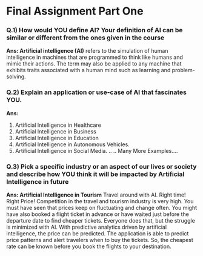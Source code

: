 # Final Assignment Part One

### Q.1) How would YOU define AI? Your definition of AI can be similar or different from the ones given in the course

<b>Ans: Artificial intelligence (AI)</b> refers to the simulation of human intelligence in machines that are programmed to think like humans and mimic their actions. The term may also be applied to any machine that exhibits traits associated with a human mind such as learning and problem-solving.

### Q.2) Explain an application or use-case of AI that fascinates YOU.

<b>Ans:</b>
1. Artificial Intelligence in Healthcare
2. Artificial Intelligence in Business
3. Artificial Intelligence in Education
4. Artificial Intelligence in Autonomous Vehicles.
5. Artificial Intelligence in Social Media.
..
..
Many More Examples….

### Q.3) Pick a specific industry or an aspect of our lives or society and describe how YOU think it will be impacted by Artificial Intelligence in future

<b>Ans: Artificial Intelligence in Tourism</b>
Travel around with AI. Right time! Right Price!
Competition in the travel and tourism industry is very high. You must have seen that prices keep on fluctuating and change often. You might have also booked a flight ticket in advance or have waited just before the departure date to find cheaper tickets. Everyone does that, but the struggle is minimized with AI. With predictive analytics driven by artificial intelligence, the price can be predicted. The application is able to predict price patterns and alert travelers when to buy the tickets. So, the cheapest rate can be known before you book the flights to your destination.
